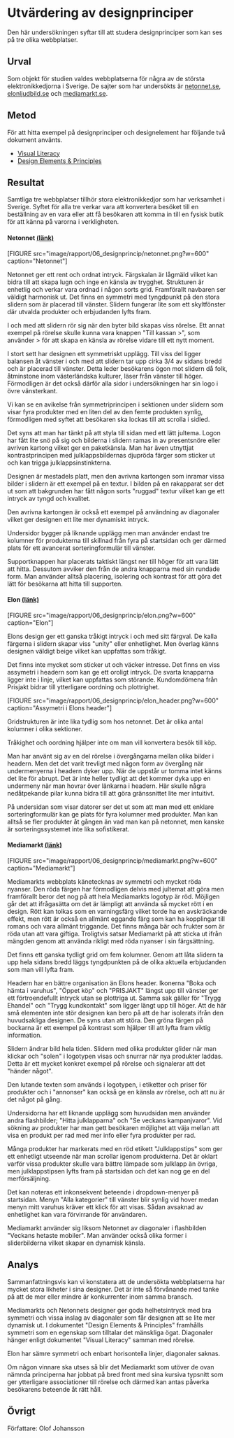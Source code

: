 Utvärdering av designprinciper
=======================
Den här undersökningen syftar till att studera designprinciper som kan ses på tre olika webbplatser.

Urval
-----------------------
Som objekt för studien valdes webbplatserna för några av de största elektronikkedjorna i Sverige. De sajter som har
undersökts är [netonnet.se](https://www.netonnet.se/), [elonljudbild.se](https://www.elonljudbild.se/) och
[mediamarkt.se](https://www.mediamarkt.se/).


Metod
-----------------------
För att hitta exempel på designprinciper och designelement har följande två dokument använts.

* [Visual Literacy](https://dbwebb.se/article/vl.pdf)
* [Design Elements & Principles](https://www.canva.com/learn/design-elements-principles/)


Resultat
-----------------------
Samtliga tre webbplatser tillhör stora elektronikkedjor som har verksamhet i Sverige.
Syftet för alla tre verkar vara att konvertera besöket till en beställning av en vara eller att få besökaren
att komma in till en fysisk butik för att känna på varorna i verkligheten.

#### Netonnet [(länk)](https://www.netonnet.se/ "netonnet.se")

[FIGURE src="image/rapport/06_designprincip/netonnet.png?w=600" caption="Netonnet"]

Netonnet ger ett rent och ordnat intryck. Färgskalan är lågmäld vilket kan bidra till att skapa lugn
och inge en känsla av trygghet. Strukturen är enhetlig och verkar vara ordnad i någon sorts grid. Framförallt navbaren
ser väldigt harmonisk ut. Det finns en symmetri med tyngdpunkt på den stora slidern som är placerad till vänster.
Slidern fungerar lite som ett skyltfönster där utvalda produkter och erbjudanden lyfts fram.

I och med att slidern rör sig när den byter bild skapas viss rörelse. Ett annat exempel på rörelse
skulle kunna vara knappen "Till kassan >", som använder > för att skapa en känsla av rörelse vidare till ett nytt moment.

I stort sett har designen ett symmetriskt upplägg. Till viss del ligger balansen åt vänster i och med att slidern tar
upp cirka 3/4
av sidans bredd och är placerad till vänster. Detta leder besökarens ögon mot slidern då folk, åtminstone inom
västerländska kulturer,
läser från vänster till höger. Förmodligen är det också därför alla sidor i undersökningen har sin logo i övre
vänsterkant.

Vi kan se en avikelse från symmetriprincipen i sektionen under slidern som visar fyra produkter med en liten del av den
femte produkten synlig,
förmodligen med syftet att besökaren ska lockas till att scrolla i sidled.

Det syns att man har tänkt på att styla till sidan med ett lätt jultema. Logon har fått lite snö på sig och bilderna i
slidern ramas in av
presentsnöre eller avriven kartong vilket ger en paketkänsla. Man har även utnyttjat kontrastprincipen med
julklappsbildernas djupröda
färger som sticker ut och kan trigga julklappsinstinkterna.

Designen är mestadels platt, men den avrivna kartongen som inramar vissa bilder i slidern är ett exempel på en textur. I
bilden på en rakapparat
ser det ut som att bakgrunden har fått någon sorts "ruggad" textur vilket kan ge ett intryck av tyngd och kvalitet.

Den avrivna kartongen är också ett exempel på användning av diagonaler vilket ger designen ett lite mer dynamiskt
intryck.

Undersidor bygger på liknande upplägg men man använder endast tre kolumner
för produkterna till skillnad från fyra på startsidan och ger därmed
plats för ett avancerat sorteringformulär till vänster.

Supportknappen har placerats taktiskt längst ner till höger för att vara lätt att hitta.
Dessutom avviker den från de andra knapparna med sin rundade form. Man använder
alltså placering, isolering och kontrast för att göra det lätt för besökarna att hitta
till supporten.

#### Elon [(länk)](https://www.elonljudbild.se/ "elonljudbild.se")

[FIGURE src="image/rapport/06_designprincip/elon.png?w=600" caption="Elon"]

Elons design ger ett ganska tråkigt intryck i och med sitt färgval. De kalla färgerna i slidern skapar viss "unity"
eller enhetlighet.
Men överlag känns designen väldigt beige vilket kan uppfattas som tråkigt.

Det finns inte mycket som sticker ut och
väcker intresse. Det finns en viss assymetri i headern som kan ge ett oroligt intryck. De svarta knapparna ligger inte i
linje,
vilket kan uppfattas som störande. Kundomdömena från Prisjakt bidrar till ytterligare oordning och plottrighet.

[FIGURE src="image/rapport/06_designprincip/elon_header.png?w=600" caption="Assymetri i Elons header"]

Gridstrukturen är inte lika tydlig som hos netonnet. Det är olika antal kolumner i olika sektioner.

Tråkighet och oordning hjälper inte om man vill konvertera besök till köp.

Man har använt sig av en del rörelse i övergångarna mellan olika bilder i headern. Men det det varit trevligt med någon
form av
övergång när undermenyerna i headern dyker upp. När de uppstår ur tomma intet känns det lite för abrupt. Det är inte
heller tydligt
att det kommer dyka upp en undermeny när man hovrar över länkarna i headern. Här skulle några nedåtpekande pilar kunna
bidra till att
göra gränssnittet lite mer intuitivt.

På undersidan som visar datorer ser det ut som att man med ett enklare sorteringformulär kan ge plats för fyra kolumner
med produkter.
Man kan alltså se fler produkter åt gången än vad man kan på netonnet, men kanske är sorteringssystemet inte lika
sofistikerat.


#### Mediamarkt [(länk)](https://www.mediamarkt.se/ "mediamarkt.se")

[FIGURE src="image/rapport/06_designprincip/mediamarkt.png?w=600" caption="Mediamarkt"]

Mediamarkts webbplats känetecknas av symmetri och mycket röda nyanser. Den röda färgen har förmodligen delvis med
jultemat
att göra men framförallt beror det nog på att hela Mediamarkts logotyp är röd. Möjligen går det att ifrågasätta om det
är
lämpligt att använda så mycket rött i en design. Rött kan tolkas som en varningsfärg vilket torde ha en avskräckande
effekt,
men rött är också en allmänt eggande färg som kan ha kopplingar till romans och vara allmänt triggande. Det finns många
bär och frukter
som är röda utan att vara giftiga. Troligtvis satsar Mediamarkt på att sticka ut ifrån mängden genom att använda rikligt
med röda nyanser
i sin färgsättning.

Det finns ett ganska tydligt grid om fem kolumner. Genom att låta slidern ta upp hela sidans bredd läggs tyngdpunkten på
de olika
aktuella erbjudanden som man vill lyfta fram.

Headern har en bättre organisation än Elons header. Ikonerna "Boka och hämta i varuhus", "Öppet köp" och "PRISJAKT"
längst upp till vänster
ger ett förtroendefullt intryck utan se plottriga ut. Samma sak gäller för "Trygg Ehandel" och "Trygg kundkontakt" som
ligger längt upp till höger.
Att de här små elementen inte stör designen kan bero på att de har isolerats ifrån den huvudsakliga designen. De syns
utan att störa. Den gröna färgen
på bockarna är ett exempel på kontrast som hjälper till att lyfta fram viktig information.

Slidern ändrar bild hela tiden. Slidern med olika produkter glider när man klickar och "solen" i logotypen
visas och snurrar när nya produkter laddas. Detta är ett mycket konkret exempel på rörelse och signalerar att det
"händer något".

Den lutande texten som används i logotypen, i etiketter och priser för produkter och i "annonser" kan också ge en känsla
av
rörelse, och att nu är det något på gång.

Undersidorna har ett liknande upplägg som huvudsidan men använder andra flashbilder; "Hitta julklapparna" och "Se
veckans kampanjvaror".
Vid sökning av produkter har man gett besökaren möjlighet att väja mellan att visa en produkt per rad med mer info eller
fyra produkter per rad.

Många produkter har markerats med en röd etikett "Julklappstips" som ger ett enhetligt utseende när man scrollar igenom
produkterna. Det är oklart varför vissa produkter skulle vara bättre lämpade som julklapp än övriga, men julklappstipsen
lyfts fram
på startsidan och det kan nog ge en del merförsäljning.

Det kan noteras ett inkonsekvent beteende i dropdown-menyer på startsidan. Menyn "Alla kategorier" till vänster blir
synlig vid hover medan
menyn mitt varuhus kräver ett klick för att visas. Sådan avsaknad av enhetlighet kan vara förvirrande för användaren.

Mediamarkt använder sig liksom Netonnet av diagonaler i flashbilden "Veckans hetaste mobiler". Man använder också olika
former i sliderbilderna vilket
skapar en dynamisk känsla.


Analys
-----------------------
Sammanfattningsvis kan vi konstatera att de undersökta webbplatserna har mycket stora likheter i sina designer. Det är
inte så förvånande med
tanke på att de mer eller mindre är konkurrenter inom samma bransch.

Mediamarkts och Netonnets designer ger goda
helhetsintryck med bra
symmetri och vissa inslag av diagonaler som får designen att se lite mer dynamisk ut. I dokumentet "Design Elements &
Principles" framhålls symmetri
som en egenskap som tilltalar det mänskliga ögat. Diagonaler hänger enligt dokumentet "Visual Literacy" samman med
rörelse.

Elon har sämre symmetri och enbart horisontella linjer, diagonaler saknas.

Om någon vinnare ska utses så blir det Mediamarkt som utöver de ovan
nämnda principerna har jobbat på bred
front med sina kursiva typsnitt som ger ytterligare associationer till rörelse och därmed kan antas påverka besökarens
beteende åt rätt håll.


Övrigt
-----------------------

Författare: Olof Johansson